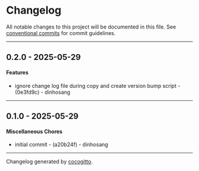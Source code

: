 # Changelog
All notable changes to this project will be documented in this file. See [conventional commits](https://www.conventionalcommits.org/) for commit guidelines.

- - -
## 0.2.0 - 2025-05-29
#### Features
- ignore change log file during copy and create version bump script - (0e3fd9c) - dinhosang

- - -

## 0.1.0 - 2025-05-29
#### Miscellaneous Chores
- initial commit - (a20b24f) - dinhosang

- - -

Changelog generated by [cocogitto](https://github.com/cocogitto/cocogitto).